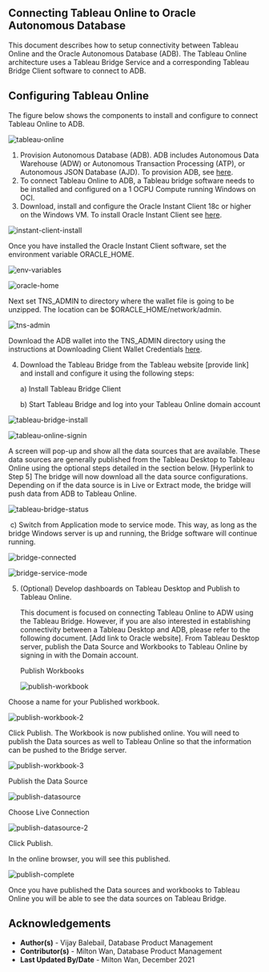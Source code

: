 ## **Connecting Tableau Online to Oracle Autonomous Database**

This document describes how to setup connectivity between Tableau Online and the Oracle Autonomous Database (ADB). The Tableau Online architecture uses a Tableau Bridge Service and a corresponding Tableau Bridge Client software to connect to ADB.



## **Configuring Tableau Online**

The figure below shows the components to install and configure to connect Tableau Online to ADB.

![tableau-online](./images/tableau-online-arch.png)



1. Provision Autonomous Database (ADB). ADB includes Autonomous Data Warehouse (ADW) or Autonomous Transaction Processing (ATP), or Autonomous JSON Database (AJD).  To provision ADB, see [here](https://docs.oracle.com/en/cloud/paas/autonomous-database/adbsa/autonomous-provision.html#GUID-0B230036-0A05-4CA3-AF9D-97A255AE0C08).
2. To connect Tableau Online to ADB, a Tableau bridge software needs to be installed and configured on a 1 OCPU Compute running Windows on OCI. 
3. Download, install and configure the Oracle Instant Client 18c or higher on the Windows VM.  To install Oracle Instant Client see [here](?lab=instant-client-windows-64).

![instant-client-install](./images/instant-client-install.png)



Once you have installed the Oracle Instant Client software, set the environment variable ORACLE_HOME.

![env-variables](./images/env-variables.png)

![oracle-home](./images/oracle-home.png)

Next set TNS_ADMIN to directory where the wallet file is going to be unzipped. The location can be $ORACLE_HOME/network/admin.

![tns-admin](./images/tns-admin-variable.png)

Download the ADB wallet into the TNS_ADMIN directory using the instructions at Downloading Client Wallet Credentials [here](?lab=wallet).

4. Download the Tableau Bridge from the Tableau website [provide link] and install and configure it using the following steps: 

   a) Install Tableau Bridge Client

   b) Start Tableau Bridge and log into your Tableau Online domain account

![tableau-bridge-install](./images/tableau-bridge-install.png)

![tableau-online-signin](./images/tableau-online-signin.png)



A screen will pop-up and show all the data sources that are available. These data sources are generally published from the Tableau Desktop to Tableau Online using the optional steps detailed in the section below. [Hyperlink to Step 5] The bridge will now download all the data source configurations. Depending on if the data source is in Live or Extract mode, the bridge will push data from ADB to Tableau Online.

![tableau-bridge-status](./images/tableau-bridge-status.png)

​	c) Switch from Application mode to service mode. This way, as long as the bridge Windows server is 		up and running, the Bridge software will continue running.

![bridge-connected](./images/bridge-connected.png)

![bridge-service-mode](./images/bridge-service-mode.png)

5. (Optional) Develop dashboards on Tableau Desktop and Publish to Tableau Online. 

   This document is focused on connecting Tableau Online to ADW using the Tableau Bridge. However, if you are also interested in establishing connectivity between a Tableau Desktop and ADB, please refer to the following document. [Add link to Oracle website]. From Tableau Desktop server, publish the Data Source and Workbooks to Tableau Online by signing in with the Domain account. 

   Publish Workbooks

   ![publish-workbook](./images/publish-workbook.png)



Choose a name for your Published workbook.

![publish-workbook-2](./images/publish-workbook-2.png)

Click Publish.  The Workbook is now published online. You will need to publish the Data sources as well to Tableau Online so that the information can be pushed to the Bridge server.

![publish-workbook-3](./images/publish-workbook-3.png)

Publish the Data Source

![publish-datasource](./images/publish-datasource.png)

Choose Live Connection 

![publish-datasource-2](./images/publish-datasource-2.png)



Click Publish.

In the online browser, you will see this published.

![publish-complete](./images/publish-complete.png)



Once you have published the Data sources and workbooks to Tableau Online you will be able to see the data sources on Tableau Bridge.



## **Acknowledgements**

* **Author(s)** - Vijay Balebail, Database Product Management
* **Contributor(s)** - Milton Wan, Database Product Management
* **Last Updated By/Date** - Milton Wan, December 2021
